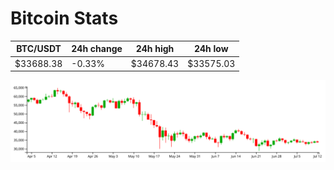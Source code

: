 # Bitcoin Stats

BTC/USDT|24h change|24h high|24h low|
|---|---|---|---|
|$33688.38|-0.33%|$34678.43|$33575.03|

<img src="./chart.svg">
